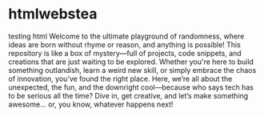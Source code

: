 # htmlwebstea
testing html 
Welcome to the ultimate playground of randomness,
where ideas are born without rhyme or reason, and 
anything is possible! This repository is like a 
box of mystery—full of projects, code snippets,
and creations that are just waiting to be explored.
Whether you're here to build something outlandish, 
learn a weird new skill, or simply embrace the chaos 
of innovation, you’ve found the right place. Here, 
we’re all about the unexpected, the fun, and the downright
cool—because who says tech has to be serious all the time?
Dive in, get creative, and let’s make something awesome... or, you know, whatever happens next!


